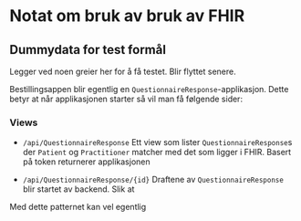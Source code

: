 # Notat om bruk av bruk av FHIR


## Dummydata for test formål

Legger ved noen greier her for å få testet. Blir
flyttet senere.

Bestillingsappen blir egentlig en `QuestionnaireResponse`-applikasjon.
Dette betyr at når applikasjonen starter så vil man få følgende sider:

### Views
* `/api/QuestionnaireResponse` Ett view som lister `QuestionnaireResponse`s 
der `Patient` og `Practitioner` matcher med det som ligger i FHIR. 
Basert på token returnerer applikasjonen 

* `/api/QuestionnaireResponse/{id}` Draftene av `QuestionnaireResponse` blir
startet av backend. Slik at 



Med dette patternet kan vel egentlig 
